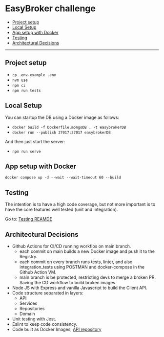 # EasyBroker challenge

- [Project setup](#project-setup)
- [Local Setup](#local-setup)
- [App setup with Docker](#app-setup-with-docker)
- [Testing](#testing)
- [Architectural Decisions](#architectural-decisions)

---

## Project setup
- `cp .env-example .env`
- `nvm use`
- `npm ci`
- `npm run tests`

## Local Setup

You can startup the DB using a Docker image as follows:
* `docker build -f Dockerfile.mongoDB . -t easybrokerDB`
* `docker run --publish 27017:27017 easybrokerDB`  

And then just start the server:
* `npm run serve`

## App setup with Docker
`docker compose up -d --wait --wait-timeout 60 --build`

## Testing
The intention is to have a high code coverage, but not more important is to have the core features well tested (unit and integration).

Go to: [Testing REAMDE](https://github.com/GianFF/easybrokerschallenge-service/blob/main/test/README.MD)

## Architectural Decisions
* Github Actions for CI/CD running workflos on main branch.
  - each commit on main builds a new Docker image and push it to the Registry.
  - each commit on every branch runs tests, linter, and also integration_tests using POSTMAN and docker-compose in the Github Action VM.
  - main branch is be protected, restricting devs to merge a broken PR. Saving the CD workflow to build broken images.
* Node JS with Express and vanilla Javascript to build the Client API.
* Code structure separated in layers:
  - API
  - Services
  - Repositories
  - Domain
* Unit testing with Jest.
* Eslint to keep code consistency.
* Code built as Docker Images, [API repository](https://hub.docker.com/repository/docker/edymberg/easybrokerschallenge/general)
